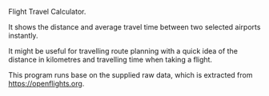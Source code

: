 Flight Travel Calculator.



It shows the distance and average travel time between two selected airports instantly. 

It might be useful for travelling route planning with a quick idea of the distance in kilometres and travelling time when taking a flight.

This program runs base on the supplied raw data, which is extracted from https://openflights.org.
